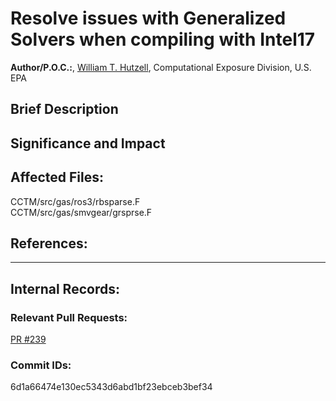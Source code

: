 # Resolve issues with Generalized Solvers when compiling with Intel17

**Author/P.O.C.:**, [William T. Hutzell](mailto:hutzell.bill@epa.gov), Computational Exposure Division, U.S. EPA  

## Brief Description


## Significance and Impact


## Affected Files:

CCTM/src/gas/ros3/rbsparse.F  
CCTM/src/gas/smvgear/grsprse.F  

## References:    

-----
## Internal Records:


### Relevant Pull Requests:
  [PR #239](https://github.com/USEPA/CMAQ_Dev/pull/239)  

### Commit IDs:

6d1a66474e130ec5343d6abd1bf23ebceb3bef34  

